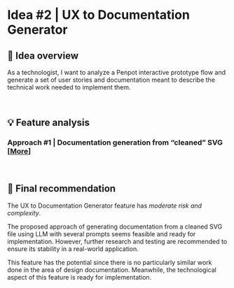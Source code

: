 # Idea #2 | UX to Documentation Generator

## 🔎 Idea overview

As a technologist, I want to analyze a Penpot interactive prototype flow and generate a set of user stories and documentation meant to describe the technical work needed to implement them.

<br>

## 💡 Feature analysis
### Approach #1 | Documentation generation from “cleaned” SVG [[More](Approach\%231-Documentation_generation_from_cleaned_SVG/Readme.md)]

<br>

## 🏁 Final recommendation

The UX to Documentation Generator feature has *moderate risk and complexity*. 

The proposed approach of generating documentation from a cleaned SVG file using LLM with several prompts seems feasible and ready for implementation. However, further research and testing are recommended to ensure its stability in a real-world application.

This feature has the potential since there is no particularly similar work done in the area of design documentation. Meanwhile, the technological aspect of this feature is ready for implementation.
